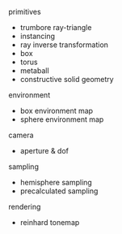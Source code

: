primitives
 - trumbore ray-triangle
 - instancing
 - ray inverse transformation
 - box
 - torus
 - metaball
 - constructive solid geometry

environment
 - box environment map
 - sphere environment map

camera
 - aperture & dof

sampling
 - hemisphere sampling
 - precalculated sampling

rendering
 - reinhard tonemap